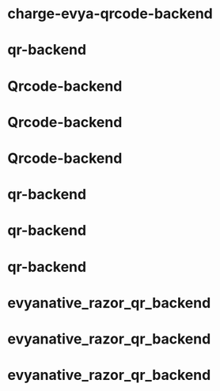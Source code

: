 # charge-evya-qrcode-backend
# qr-backend
# Qrcode-backend
# Qrcode-backend
# Qrcode-backend
# qr-backend
# qr-backend
# qr-backend
# evyanative_razor_qr_backend
# evyanative_razor_qr_backend
# evyanative_razor_qr_backend
